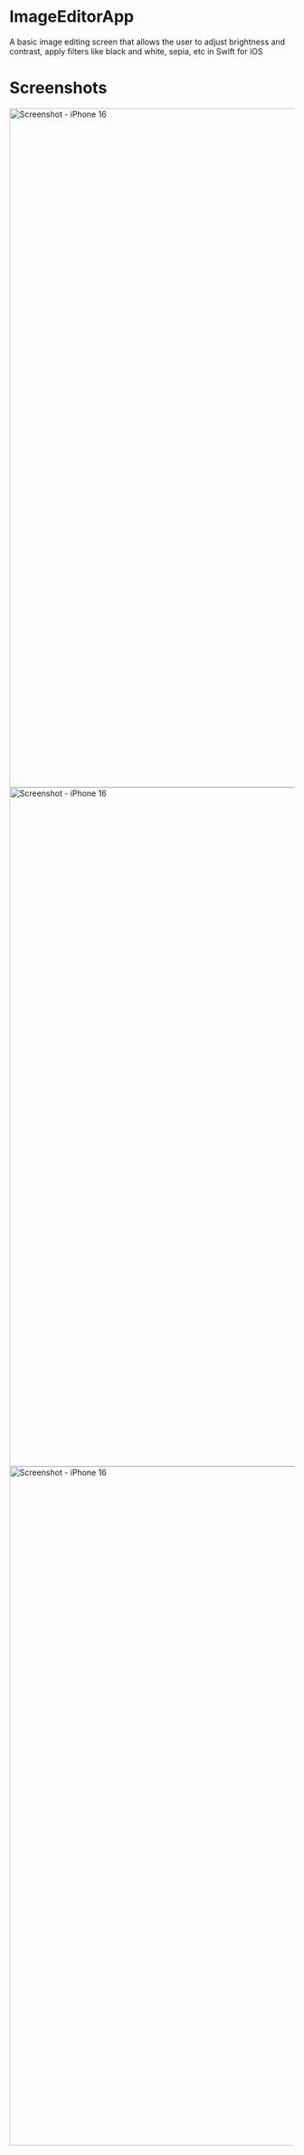 # ImageEditorApp
A basic image editing screen that allows the user to adjust brightness and contrast, apply filters like black and white, sepia, etc in Swift for iOS

# Screenshots
<img src="https://github.com/user-attachments/assets/46c44d0b-39bf-448c-bf56-55d3e17c13aa" alt="Screenshot - iPhone 16" width="600" height="1200" />

<img src="https://github.com/user-attachments/assets/6c676e2d-1fbe-4442-8b79-688ee626f90b" alt="Screenshot - iPhone 16" width="600" height="1200" />

<img src="https://github.com/user-attachments/assets/1839cff5-b680-4eb8-801a-1326926bce0a" alt="Screenshot - iPhone 16" width="600" height="1200" />
